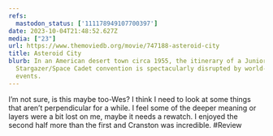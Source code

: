 ```yaml
---
refs:
  mastodon_status: ['111178949107700397']
date: 2023-10-04T21:48:52.627Z
media: ["23"]
url: https://www.themoviedb.org/movie/747188-asteroid-city
title: Asteroid City
blurb: In an American desert town circa 1955, the itinerary of a Junior
  Stargazer/Space Cadet convention is spectacularly disrupted by world-changing
  events.
---
```


I’m not sure, is this maybe too-Wes? I think I need to look at some things that aren’t perpendicular for a while. I feel some of the deeper meaning or layers were a bit lost on me, maybe it needs a rewatch. I enjoyed the second half more than the first and Cranston was incredible.  #Review
